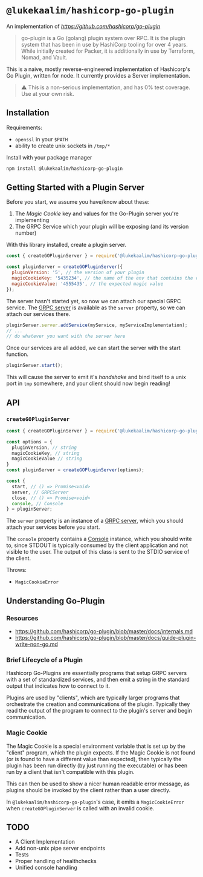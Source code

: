 # `@lukekaalim/hashicorp-go-plugin`
An implementation of _https://github.com/hashicorp/go-plugin_

> go-plugin is a Go (golang) plugin system over RPC. It is the plugin system that has been in use by HashiCorp tooling for over 4 years. While initially created for Packer, it is additionally in use by Terraform, Nomad, and Vault.

This is a naive, mostly reverse-engineered implementation of Hashicorp's Go Plugin, written for node. It currently provides a Server implementation.

> ⚠️ This is a non-serious implementation, and has 0% test coverage. Use at your own risk.

## Installation
Requirements:
 - `openssl` in your `$PATH`
 - ability to create unix sockets in `/tmp/*`

Install with your package manager

```bash
npm install @lukekaalim/hashicorp-go-plugin
```

## Getting Started with a __Plugin Server__
Before you start, we assume you have/know about these:
  1. The *Magic Cookie* key and values for the Go-Plugin server you're implementing
  2. The GRPC Service which your plugin will be exposing (and its version number)

With this library installed, create a plugin server.
```js
const { createGOPluginServer } = require('@lukekaalim/hashicorp-go-plugin');

const pluginServer = createGOPluginServer({
  pluginVersion: '5', // the version of your plugin
  magicCookieKey: '5435234', // the name of the env that contains the value
  magicCookieValue: '4555435', // the expected magic value
});
```

The server hasn't started yet, so now we can attach our special GRPC service. The [GRPC server](https://grpc.github.io/grpc/node/grpc.Server.html) is available as the `server` property, so we can attach our services there.

```js
pluginServer.server.addService(myService, myServiceImplementation);
// ...
// do whatever you want with the server here
```

Once our services are all added, we can start the server with the start function.
```js
pluginServer.start();
```
This will cause the server to emit it's *handshake* and bind itself to a unix port in `tmp` somewhere, and your client should now begin reading!

## API
### `createGOPluginServer`
```js
const { createGOPluginServer } = require('@lukekaalim/hashicorp-go-plugin');

const options = {
  pluginVersion, // string
  magicCookieKey, // string
  magicCookieValue // string
}
const pluginServer = createGOPluginServer(options);

const {
  start, // () => Promise<void>
  server, // GRPCServer
  close, // () => Promise<void>
  console, // Console
} = pluginServer;
```
The `server` property is an instance of a [GRPC server](https://grpc.github.io/grpc/node/grpc.Server.html), which you should attach your services before you start.

The `console` property contains a [Console](https://nodejs.org/api/console.html#console_class_console) instance, which you should write to, since STDOUT is typically consumed by the client application and not visible to the user. The output of this class is sent to the STDIO service of the client.

Throws:
 - `MagicCookieError`

## Understanding Go-Plugin
### Resources
  - https://github.com/hashicorp/go-plugin/blob/master/docs/internals.md
  - https://github.com/hashicorp/go-plugin/blob/master/docs/guide-plugin-write-non-go.md

### Brief Lifecycle of a Plugin
Hashicorp Go-Plugins are essentially programs that setup GRPC servers with a set of standardized services, and then emit a string in the standard output that indicates how to connect to it.

Plugins are used by "clients", which are typically larger programs that orchestrate the creation and communications of the plugin. Typically they read the output of the program to connect to the plugin's server and begin communication.

### Magic Cookie
The Magic Cookie is a special environment variable that is set up by the "client" program, which the plugin expects. If the Magic Cookie is not found (or is found to have a different value than expected), then typically the plugin has been run directly (by just running the executable) or has been run by a client that isn't compatible with this plugin.

This can then be used to show a nicer human readable error message, as plugins should be invoked by the client rather than a user directly.

In `@lukekaalim/hashicorp-go-plugin`'s case, it emits a `MagicCookieError` when `createGOPluginServer` is called with an invalid cookie.

## TODO
- A Client Implementation
- Add non-unix pipe server endpoints
- Tests
- Proper handling of healthchecks
- Unified console handling 